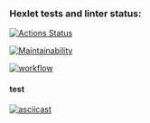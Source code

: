 ### Hexlet tests and linter status:
[![Actions Status](https://github.com/dotADmit/frontend-project-lvl2/workflows/hexlet-check/badge.svg)](https://github.com/dotADmit/frontend-project-lvl2/actions)

[![Maintainability](https://api.codeclimate.com/v1/badges/a99a88d28ad37a79dbf6/maintainability)](https://codeclimate.com/github/dotADmit/frontend-project-lvl2/maintainability)

[![workflow](https://github.com/dotADmit/frontend-project-lvl2/actions/workflows/node.js.yml/badge.svg)](https://github.com/dotADmit/frontend-project-lvl2/actions)

#### test
[![asciicast](https://asciinema.org/a/409348.svg)](https://asciinema.org/a/409348)